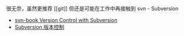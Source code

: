 很无奈，虽然更推荐 [[git]] 
但还是可能在工作中再接触到 svn - Subversion

- [svn-book Version Control with Subversion](http://svnbook.red-bean.com/en/1.7/svn-book.html)
- [Subversion 版本控制](http://svnbook.red-bean.com/nightly/zh/svn-book.html)